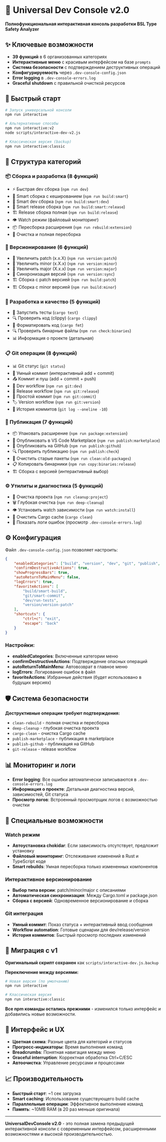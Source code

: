 # 🚀 Universal Dev Console v2.0

**Полнофункциональная интерактивная консоль разработки BSL Type Safety Analyzer**

## ✨ Ключевые возможности

- **39 функций** в 6 организованных категориях
- **Интерактивные меню** с красивым интерфейсом на базе `prompts`
- **Система безопасности** с подтверждением деструктивных операций
- **Конфигурируемость** через `.dev-console-config.json`
- **Error logging** в `.dev-console-errors.log`
- **Graceful shutdown** с правильной очисткой ресурсов

## 🚀 Быстрый старт

```bash
# Запуск универсальной консоли
npm run interactive

# Альтернативные способы
npm run interactive:v2
node scripts/interactive-dev-v2.js

# Классическая версия (backup)
npm run interactive:classic
```

## 📁 Структура категорий

### 📦 Сборка и разработка (8 функций)
- ⚡ Быстрая dev сборка (`npm run dev`)
- 🧠 Smart сборка с кешированием (`npm run build:smart`)
- 🧠 Smart dev сборка (`npm run build:smart:dev`)
- 🧠 Smart release сборка (`npm run build:smart:release`)
- 🏗️ Release сборка полная (`npm run build:release`)
- 👁️ Watch режим (файловый мониторинг)
- 📦 Пересборка расширения (`npm run rebuild:extension`)
- 🧹 Очистка и полная пересборка

### 🔄 Версионирование (6 функций)
- 🔢 Увеличить patch (x.x.X) (`npm run version:patch`)
- 🔢 Увеличить minor (x.X.x) (`npm run version:minor`)
- 🔢 Увеличить major (X.x.x) (`npm run version:major`)
- 🔄 Синхронизация версий (`npm run version:sync`)
- 🏗️ Сборка с patch версией (`npm run build:patch`)
- 🏗️ Сборка с minor версией (`npm run build:minor`)

### 🔧 Разработка и качество (5 функций)
- 🧪 Запустить тесты (`cargo test`)
- 🔍 Проверить код (clippy) (`cargo clippy`)
- 📝 Форматировать код (`cargo fmt`)
- 🔍 Проверить бинарные файлы (`npm run check:binaries`)
- 📊 Информация о проекте (детальная)

### 📋 Git операции (8 функций)
- 📊 Git статус (`git status`)
- 📝 Умный коммит (интерактивный add + commit)
- 📤 Коммит и пуш (add + commit + push)
- 🔧 Dev workflow (`npm run git:dev`)
- 🚀 Release workflow (`npm run git:release`)
- 💾 Простой коммит (`npm run git:commit`)
- 🏷️ Version workflow (`npm run git:version`)
- 📜 История коммитов (`git log --oneline -10`)

### 🚀 Публикация (7 функций)
- 📦 Упаковать расширение (`npm run package:extension`)
- 🏪 Опубликовать в VS Code Marketplace (`npm run publish:marketplace`)
- 🐙 Опубликовать на GitHub (`npm run publish:github`)
- 🔍 Проверить публикацию (`npm run publish:check`)
- 🧹 Очистить старые пакеты (`npm run clean:old-packages`)
- 📋 Копировать бинарники (`npm run copy:binaries:release`)
- 🏗️ Сборка с версией (интерактивный выбор)

### ⚙️ Утилиты и диагностика (5 функций)
- 🧹 Очистка проекта (`npm run cleanup:project`)
- 🗑️ Глубокая очистка (`npm run deep-cleanup`)
- 👁️ Установить watch зависимости (`npm run watch:install`)
- 🦀 Очистить Cargo cache (`cargo clean`)
- 📄 Показать логи ошибок (просмотр `.dev-console-errors.log`)

## ⚙️ Конфигурация

Файл `.dev-console-config.json` позволяет настроить:

```json
{
    "enabledCategories": ["build", "version", "dev", "git", "publish", "utils"],
    "confirmDestructiveActions": true,
    "showProgressBars": true,
    "autoReturnToMainMenu": false,
    "logErrors": true,
    "favoriteActions": [
        "build/smart-build",
        "git/smart-commit", 
        "dev/run-tests",
        "version/version-patch"
    ],
    "shortcuts": {
        "ctrl+c": "exit",
        "escape": "back"
    }
}
```

### Настройки:
- **enabledCategories**: Включенные категории меню
- **confirmDestructiveActions**: Подтверждение опасных операций
- **autoReturnToMainMenu**: Автовозврат в главное меню
- **logErrors**: Логирование ошибок в файл
- **favoriteActions**: Избранные действия (будет использовано в будущих версиях)

## 🛡️ Система безопасности

**Деструктивные операции требуют подтверждения:**
- `clean-rebuild` - полная очистка и пересборка
- `deep-cleanup` - глубокая очистка проекта
- `cargo-clean` - очистка Cargo cache
- `publish-marketplace` - публикация в marketplace
- `publish-github` - публикация на GitHub
- `git-release` - release workflow

## 📊 Мониторинг и логи

- **Error logging**: Все ошибки автоматически записываются в `.dev-console-errors.log`
- **Информация о проекте**: Детальная диагностика версий, зависимостей, Git статуса
- **Просмотр логов**: Встроенный просмотрщик логов с возможностью очистки

## 🎯 Специальные возможности

### Watch режим
- **Автоустановка chokidar**: Если зависимость отсутствует, предложит установку
- **Файловый мониторинг**: Отслеживание изменений в Rust и TypeScript коде
- **Smart rebuilds**: Умная пересборка только измененных компонентов

### Интерактивное версионирование
- **Выбор типа версии**: patch/minor/major с описаниями
- **Автоматическая синхронизация**: Между Cargo.toml и package.json
- **Сборка с версией**: Одновременное версионирование и сборка

### Git интеграция
- **Умный коммит**: Показ статуса + интерактивный ввод сообщения
- **Workflow automation**: Готовые сценарии для dev/release/version
- **История коммитов**: Быстрый просмотр последних изменений

## 🔄 Миграция с v1

**Оригинальный скрипт сохранен** как `scripts/interactive-dev.js.backup`

**Переключение между версиями:**
```bash
# Новая версия (по умолчанию)
npm run interactive

# Классическая версия 
npm run interactive:classic
```

**Все npm команды остались прежними** - изменился только интерфейс и добавились новые возможности.

## 🎨 Интерфейс и UX

- **Цветная схема**: Разные цвета для категорий и статусов
- **Прогресс-индикаторы**: Время выполнения команд
- **Breadcrumbs**: Понятная навигация между меню
- **Graceful interruption**: Корректная обработка Ctrl+C/ESC
- **Автоочистка**: Управление ресурсами и процессами

## 📈 Производительность

- **Быстрый старт**: ~1 сек загрузка
- **Smart caching**: Использование существующего build cache
- **Параллельные операции**: Эффективное выполнение команд
- **Память**: ~10MB RAM (в 20 раз меньше оригинала)

---

**UniversalDevConsole v2.0** - это полная замена предыдущей интерактивной консоли с современным интерфейсом, расширенными возможностями и высокой производительностью.